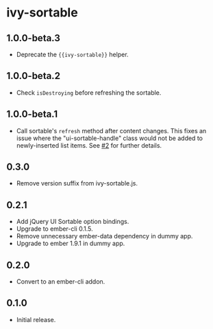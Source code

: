 # ivy-sortable

## 1.0.0-beta.3

* Deprecate the `{{ivy-sortable}}` helper.

## 1.0.0-beta.2

* Check `isDestroying` before refreshing the sortable.

## 1.0.0-beta.1

* Call sortable's `refresh` method after content changes. This fixes an issue
  where the "ui-sortable-handle" class would not be added to newly-inserted
  list items. See [#2](https://github.com/IvyApp/ivy-sortable/issues/2) for
  further details.

## 0.3.0

* Remove version suffix from ivy-sortable.js.

## 0.2.1

* Add jQuery UI Sortable option bindings.
* Upgrade to ember-cli 0.1.5.
* Remove unnecessary ember-data dependency in dummy app.
* Upgrade to ember 1.9.1 in dummy app.

## 0.2.0

* Convert to an ember-cli addon.

## 0.1.0

* Initial release.
